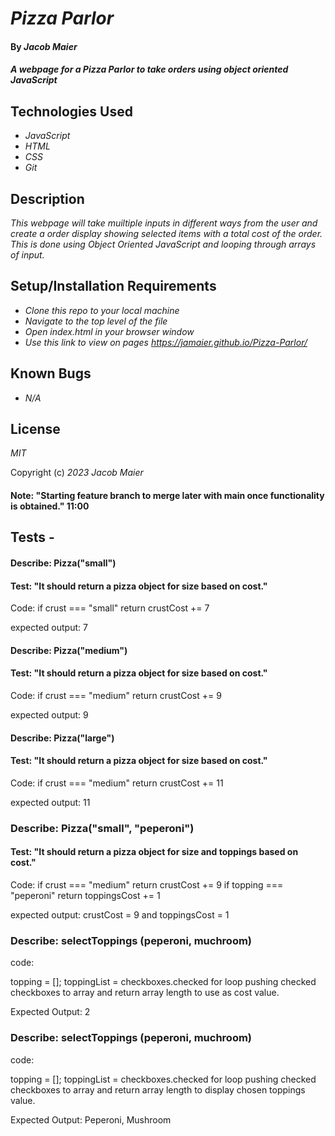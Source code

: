 # _Pizza Parlor_

#### By _Jacob Maier_

#### _A webpage for a Pizza Parlor to take orders using object oriented JavaScript_

## Technologies Used

* _JavaScript_
* _HTML_
* _CSS_
* _Git_

## Description

_This webpage will take muiltiple inputs in different ways from the user and create a order display showing selected items with a total cost of the order. This is done using Object Oriented JavaScript and looping through arrays of input._

## Setup/Installation Requirements

* _Clone this repo to your local machine_
* _Navigate to the top level of the file_
* _Open index.html in your browser window_
* _Use this link to view on pages https://jamaier.github.io/Pizza-Parlor/_


## Known Bugs

* _N/A_

## License

_MIT_

Copyright (c) _2023_ _Jacob Maier_

#### Note: "Starting feature branch to merge later with main once functionality is obtained." 11:00

## Tests - 

#### Describe: Pizza("small")

#### Test: "It should return a pizza object for size based on cost."

Code: if crust === "small" return crustCost += 7

expected output: 7


#### Describe: Pizza("medium")

#### Test: "It should return a pizza object for size based on cost."

Code: if crust === "medium" return crustCost += 9

expected output: 9


#### Describe: Pizza("large")

#### Test: "It should return a pizza object for size based on cost."

Code: if crust === "medium" return crustCost += 11

expected output: 11


### Describe: Pizza("small", "peperoni")

#### Test: "It should return a pizza object for size and toppings based on cost."

Code: 
  if crust === "medium" return crustCost += 9
  if topping === "peperoni" return toppingsCost += 1

expected output: crustCost = 9 and toppingsCost = 1



<!-- ### Describe: selectedOrder("small", "peperoni")

<!-- #### Test: "It should display the names of the toppings and size instead of numbers for costing."

Code : 
  return this.size + " " + this.topping;

expected output:  -->

### Describe: selectToppings (peperoni, muchroom)

code: 

  topping = [];
  toppingList = checkboxes.checked
  for loop pushing checked checkboxes to array and return array length to use as cost value.

Expected Output: 2


### Describe: selectToppings (peperoni, muchroom)

code: 

  topping = [];
  toppingList = checkboxes.checked
  for loop pushing checked checkboxes to array and return array length to display chosen toppings value.

Expected Output: Peperoni, Mushroom

